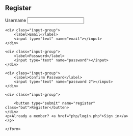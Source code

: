 <html>
<head>
	<title>Register</title>
	<link rel="stylesheet" type="text/css" href="css/Register.css">
	
</head>
<body>
	<div class="header">
		<h2>Register</h2>
	</div>	
	<form method="post" action="register.php">	
		<div class="input-group">
		<label>Username</label>
		<input type="text" name="Username"></input>
	</div> 

	<div class="input-group">
		<label>Email</label>
	 	<input type="text" name="email"></input>
	</div> 

	<div class="input-group">
		<label>Password</label>
		<input type="text" name="password"></input>
	</div> 

	<div class="input-group">
		<label>Confirm Password</label>
		<input type="text" name="password 2"></input>
	</div> 

	<div class="input-group">
		
		<butten type="submit" name="register" class="but">Register</butten>
	</div> 
	<p>Already a member? <a href="php/login.php">Sign in</a>
	</p>

	</form>

</body>
</html>
